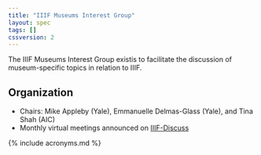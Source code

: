 ```yaml
---
title: "IIIF Museums Interest Group"
layout: spec
tags: []
cssversion: 2
---
```


The IIIF Museums Interest Group existis to facilitate the discussion of museum-specific topics in relation to IIIF.

## Organization

  * Chairs: Mike Appleby (Yale), Emmanuelle Delmas-Glass (Yale), and Tina Shah (AIC)
  * Monthly virtual meetings announced on [IIIF-Discuss][iiif-discuss]

[iiif-discuss]: https://groups.google.com/forum/#!forum/iiif-discuss "IIIF-Discuss Forum"

{% include acronyms.md %}
